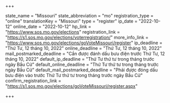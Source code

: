 +++

state_name = "Missouri"
state_abbreviation = "mo"
registration_type = "online"
translationKey = "Missouri"
type = "register"
ip_date = "2022-10-12"
online_date = "2022-10-12"
hp_link = "https://www.sos.mo.gov/elections"
registration_link = "https://s1.sos.mo.gov/elections/voterregistration/"
more_info_link = "https://www.sos.mo.gov/elections/goVoteMissouri/register"
ip_deadline = "Thứ Tư, 12 tháng 10, 2022"
online_deadline = "Thứ Tư, 12 tháng 10, 2022"
mail_postmarked_deadline = "Cần được đánh dấu bưu điện trước Thứ Tư, 12 tháng 10, 2022"
default_ip_deadline = "Thứ Tư thứ tư trong tháng trước ngày Bầu Cử"
default_online_deadline = "Thứ Tư thứ tư trong tháng trước ngày Bầu Cử"
default_mail_postmarked_deadline = "Phải được đóng dấu bưu điện vào trước Thứ Tư thứ tư trong tháng trước ngày Bầu Cử"
confirm_registration_link = "https://s1.sos.mo.gov/elections/goVoteMissouri/register.aspx"

+++